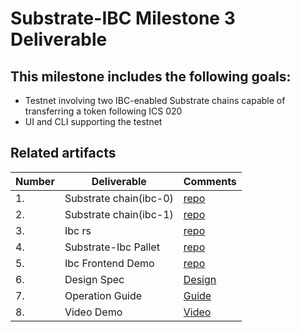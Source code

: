 # Substrate-IBC Milestone 3 Deliverable

## This milestone includes the following goals:
* Testnet involving two IBC-enabled Substrate chains capable of transferring a token following ICS 020
* UI and CLI supporting the testnet


## Related artifacts

| Number | Deliverable       | Comments                                                |
| ------ | ----------------- | ------------------------------------------------------------ |
| 1.     | Substrate chain(ibc-0) |     [repo](https://github.com/octopus-network/substrate/tree/feature/ics20-ibc-0)   |
| 2.     | Substrate chain(ibc-1) |     [repo](https://github.com/octopus-network/substrate/tree/feature/ics20-ibc-1)   |
| 3.     | Ibc rs |   [repo](https://github.com/octopus-network/ibc-rs/tree/feature/ics20)   |
| 4.     | Substrate-Ibc Pallet | [repo](https://github.com/octopus-network/substrate-ibc/tree/feature/ics20) |
| 5.     | Ibc Frontend Demo | [repo](https://github.com/octopus-network/ibc-frontend-demo/) |
| 6.     | Design Spec       |  [Design](./design.md)                                                            |
| 7.     | Operation Guide    |  [Guide](guide.md)                                                            |
| 8.     | Video Demo           | [Video]() |


